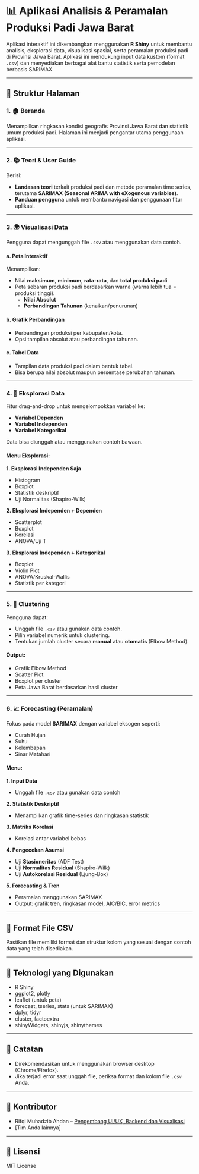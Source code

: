 # 📊 Aplikasi Analisis & Peramalan Produksi Padi Jawa Barat

Aplikasi interaktif ini dikembangkan menggunakan **R Shiny** untuk membantu analisis, eksplorasi data, visualisasi spasial, serta peramalan produksi padi di Provinsi Jawa Barat. Aplikasi ini mendukung input data kustom (format `.csv`) dan menyediakan berbagai alat bantu statistik serta pemodelan berbasis SARIMAX.

---

## 📁 Struktur Halaman

### 1. 🏠 Beranda
Menampilkan ringkasan kondisi geografis Provinsi Jawa Barat dan statistik umum produksi padi. Halaman ini menjadi pengantar utama penggunaan aplikasi.

---

### 2. 📚 Teori & User Guide
Berisi:
- **Landasan teori** terkait produksi padi dan metode peramalan time series, terutama **SARIMAX (Seasonal ARIMA with eXogenous variables)**.
- **Panduan pengguna** untuk membantu navigasi dan penggunaan fitur aplikasi.

---

### 3. 🌍 Visualisasi Data

Pengguna dapat mengunggah file `.csv` atau menggunakan data contoh.

#### a. Peta Interaktif
Menampilkan:
- Nilai **maksimum**, **minimum**, **rata-rata**, dan **total produksi padi**.
- Peta sebaran produksi padi berdasarkan warna (warna lebih tua = produksi tinggi).
  - **Nilai Absolut**
  - **Perbandingan Tahunan** (kenaikan/penurunan)

#### b. Grafik Perbandingan
- Perbandingan produksi per kabupaten/kota.
- Opsi tampilan absolut atau perbandingan tahunan.

#### c. Tabel Data
- Tampilan data produksi padi dalam bentuk tabel.
- Bisa berupa nilai absolut maupun persentase perubahan tahunan.

---

### 4. 🔎 Eksplorasi Data

Fitur drag-and-drop untuk mengelompokkan variabel ke:
- **Variabel Dependen**
- **Variabel Independen**
- **Variabel Kategorikal**

Data bisa diunggah atau menggunakan contoh bawaan.

#### Menu Eksplorasi:

**1. Eksplorasi Independen Saja**
- Histogram
- Boxplot
- Statistik deskriptif
- Uji Normalitas (Shapiro-Wilk)

**2. Eksplorasi Independen + Dependen**
- Scatterplot
- Boxplot
- Korelasi
- ANOVA/Uji T

**3. Eksplorasi Independen + Kategorikal**
- Boxplot
- Violin Plot
- ANOVA/Kruskal-Wallis
- Statistik per kategori

---

### 5. 🧪 Clustering

Pengguna dapat:
- Unggah file `.csv` atau gunakan data contoh.
- Pilih variabel numerik untuk clustering.
- Tentukan jumlah cluster secara **manual** atau **otomatis** (Elbow Method).

#### Output:
- Grafik Elbow Method
- Scatter Plot
- Boxplot per cluster
- Peta Jawa Barat berdasarkan hasil cluster

---

### 6. 📈 Forecasting (Peramalan)

Fokus pada model **SARIMAX** dengan variabel eksogen seperti:
- Curah Hujan
- Suhu
- Kelembapan
- Sinar Matahari

#### Menu:

**1. Input Data**
- Unggah file `.csv` atau gunakan data contoh

**2. Statistik Deskriptif**
- Menampilkan grafik time-series dan ringkasan statistik

**3. Matriks Korelasi**
- Korelasi antar variabel bebas

**4. Pengecekan Asumsi**
- Uji **Stasioneritas** (ADF Test)
- Uji **Normalitas Residual** (Shapiro-Wilk)
- Uji **Autokorelasi Residual** (Ljung-Box)

**5. Forecasting & Tren**
- Peramalan menggunakan SARIMAX
- Output: grafik tren, ringkasan model, AIC/BIC, error metrics

---

## 📂 Format File CSV

Pastikan file memiliki format dan struktur kolom yang sesuai dengan contoh data yang telah disediakan.

---

## 🔧 Teknologi yang Digunakan

- R Shiny
- ggplot2, plotly
- leaflet (untuk peta)
- forecast, tseries, stats (untuk SARIMAX)
- dplyr, tidyr
- cluster, factoextra
- shinyWidgets, shinyjs, shinythemes

---

## 📌 Catatan

- Direkomendasikan untuk menggunakan browser desktop (Chrome/Firefox).
- Jika terjadi error saat unggah file, periksa format dan kolom file `.csv` Anda.

---

## 👥 Kontributor
- Rifqi Muhadzib Ahdan – [Pengembang UI/UX, Backend dan Visualisasi](mailto:email@domain.com)
- [Tim Anda lainnya]

---

## 📄 Lisensi

MIT License

